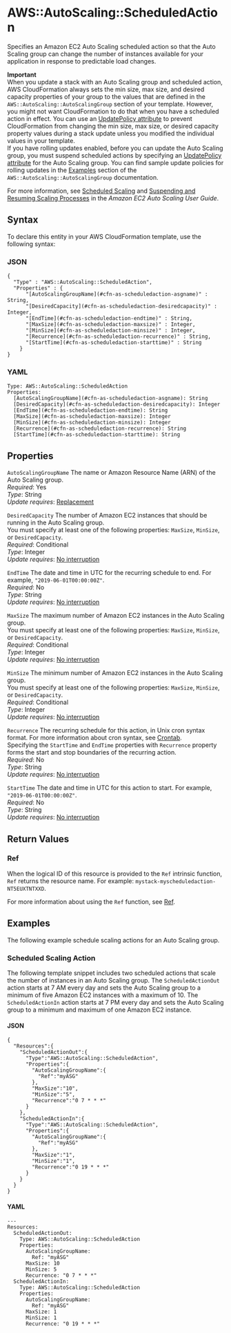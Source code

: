 # AWS::AutoScaling::ScheduledAction<a name="aws-resource-as-scheduledaction"></a>

Specifies an Amazon EC2 Auto Scaling scheduled action so that the Auto Scaling group can change the number of instances available for your application in response to predictable load changes\. 

**Important**  
When you update a stack with an Auto Scaling group and scheduled action, AWS CloudFormation always sets the min size, max size, and desired capacity properties of your group to the values that are defined in the `AWS::AutoScaling::AutoScalingGroup` section of your template\. However, you might not want CloudFormation to do that when you have a scheduled action in effect\. You can use an [UpdatePolicy attribute](https://docs.aws.amazon.com/AWSCloudFormation/latest/UserGuide/aws-attribute-updatepolicy.html) to prevent CloudFormation from changing the min size, max size, or desired capacity property values during a stack update unless you modified the individual values in your template\.   
If you have rolling updates enabled, before you can update the Auto Scaling group, you must suspend scheduled actions by specifying an [UpdatePolicy attribute](https://docs.aws.amazon.com/AWSCloudFormation/latest/UserGuide/aws-attribute-updatepolicy.html) for the Auto Scaling group\. You can find sample update policies for rolling updates in the [Examples](https://docs.aws.amazon.com/AWSCloudFormation/latest/UserGuide/aws-properties-as-group.html#aws-properties-as-group--examples) section of the `AWS::AutoScaling::AutoScalingGroup` documentation\. 

For more information, see [Scheduled Scaling](https://docs.aws.amazon.com/autoscaling/ec2/userguide/schedule_time.html) and [Suspending and Resuming Scaling Processes](https://docs.aws.amazon.com/autoscaling/ec2/userguide/as-suspend-resume-processes.html) in the *Amazon EC2 Auto Scaling User Guide*\.

## Syntax<a name="aws-resource-as-scheduledaction-syntax"></a>

To declare this entity in your AWS CloudFormation template, use the following syntax:

### JSON<a name="aws-resource-as-scheduledaction-syntax.json"></a>

```
{
  "Type" : "AWS::AutoScaling::ScheduledAction",
  "Properties" : {
      "[AutoScalingGroupName](#cfn-as-scheduledaction-asgname)" : String,
      "[DesiredCapacity](#cfn-as-scheduledaction-desiredcapacity)" : Integer,
      "[EndTime](#cfn-as-scheduledaction-endtime)" : String,
      "[MaxSize](#cfn-as-scheduledaction-maxsize)" : Integer,
      "[MinSize](#cfn-as-scheduledaction-minsize)" : Integer,
      "[Recurrence](#cfn-as-scheduledaction-recurrence)" : String,
      "[StartTime](#cfn-as-scheduledaction-starttime)" : String
    }
}
```

### YAML<a name="aws-resource-as-scheduledaction-syntax.yaml"></a>

```
Type: AWS::AutoScaling::ScheduledAction
Properties: 
  [AutoScalingGroupName](#cfn-as-scheduledaction-asgname): String
  [DesiredCapacity](#cfn-as-scheduledaction-desiredcapacity): Integer
  [EndTime](#cfn-as-scheduledaction-endtime): String
  [MaxSize](#cfn-as-scheduledaction-maxsize): Integer
  [MinSize](#cfn-as-scheduledaction-minsize): Integer
  [Recurrence](#cfn-as-scheduledaction-recurrence): String
  [StartTime](#cfn-as-scheduledaction-starttime): String
```

## Properties<a name="aws-resource-as-scheduledaction-properties"></a>

`AutoScalingGroupName`  <a name="cfn-as-scheduledaction-asgname"></a>
The name or Amazon Resource Name \(ARN\) of the Auto Scaling group\.  
*Required*: Yes  
*Type*: String  
*Update requires*: [Replacement](https://docs.aws.amazon.com/AWSCloudFormation/latest/UserGuide/using-cfn-updating-stacks-update-behaviors.html#update-replacement)

`DesiredCapacity`  <a name="cfn-as-scheduledaction-desiredcapacity"></a>
The number of Amazon EC2 instances that should be running in the Auto Scaling group\.  
You must specify at least one of the following properties: `MaxSize`, `MinSize`, or `DesiredCapacity`\.   
*Required*: Conditional  
*Type*: Integer  
*Update requires*: [No interruption](https://docs.aws.amazon.com/AWSCloudFormation/latest/UserGuide/using-cfn-updating-stacks-update-behaviors.html#update-no-interrupt)

`EndTime`  <a name="cfn-as-scheduledaction-endtime"></a>
The date and time in UTC for the recurring schedule to end\. For example, `"2019-06-01T00:00:00Z"`\.   
*Required*: No  
*Type*: String  
*Update requires*: [No interruption](https://docs.aws.amazon.com/AWSCloudFormation/latest/UserGuide/using-cfn-updating-stacks-update-behaviors.html#update-no-interrupt)

`MaxSize`  <a name="cfn-as-scheduledaction-maxsize"></a>
The maximum number of Amazon EC2 instances in the Auto Scaling group\.  
You must specify at least one of the following properties: `MaxSize`, `MinSize`, or `DesiredCapacity`\.   
*Required*: Conditional  
*Type*: Integer  
*Update requires*: [No interruption](https://docs.aws.amazon.com/AWSCloudFormation/latest/UserGuide/using-cfn-updating-stacks-update-behaviors.html#update-no-interrupt)

`MinSize`  <a name="cfn-as-scheduledaction-minsize"></a>
The minimum number of Amazon EC2 instances in the Auto Scaling group\.  
You must specify at least one of the following properties: `MaxSize`, `MinSize`, or `DesiredCapacity`\.   
*Required*: Conditional  
*Type*: Integer  
*Update requires*: [No interruption](https://docs.aws.amazon.com/AWSCloudFormation/latest/UserGuide/using-cfn-updating-stacks-update-behaviors.html#update-no-interrupt)

`Recurrence`  <a name="cfn-as-scheduledaction-recurrence"></a>
The recurring schedule for this action, in Unix cron syntax format\. For more information about cron syntax, see [Crontab](http://crontab.org/)\.   
Specifying the `StartTime` and `EndTime` properties with `Recurrence` property forms the start and stop boundaries of the recurring action\.   
*Required*: No  
*Type*: String  
*Update requires*: [No interruption](https://docs.aws.amazon.com/AWSCloudFormation/latest/UserGuide/using-cfn-updating-stacks-update-behaviors.html#update-no-interrupt)

`StartTime`  <a name="cfn-as-scheduledaction-starttime"></a>
The date and time in UTC for this action to start\. For example, `"2019-06-01T00:00:00Z"`\.   
*Required*: No  
*Type*: String  
*Update requires*: [No interruption](https://docs.aws.amazon.com/AWSCloudFormation/latest/UserGuide/using-cfn-updating-stacks-update-behaviors.html#update-no-interrupt)

## Return Values<a name="aws-resource-as-scheduledaction-return-values"></a>

### Ref<a name="aws-resource-as-scheduledaction-return-values-ref"></a>

When the logical ID of this resource is provided to the `Ref` intrinsic function, `Ref` returns the resource name\. For example: `mystack-myscheduledaction-NT5EUXTNTXXD`\.

For more information about using the `Ref` function, see [Ref](https://docs.aws.amazon.com/AWSCloudFormation/latest/UserGuide/intrinsic-function-reference-ref.html)\. 

## Examples<a name="aws-resource-as-scheduledaction--examples"></a>

The following example schedule scaling actions for an Auto Scaling group\.

### Scheduled Scaling Action<a name="aws-resource-as-scheduledaction--examples--Scheduled_Scaling_Action"></a>

The following template snippet includes two scheduled actions that scale the number of instances in an Auto Scaling group\. The `ScheduledActionOut` action starts at 7 AM every day and sets the Auto Scaling group to a minimum of five Amazon EC2 instances with a maximum of 10\. The `ScheduledActionIn` action starts at 7 PM every day and sets the Auto Scaling group to a minimum and maximum of one Amazon EC2 instance\. 

#### JSON<a name="aws-resource-as-scheduledaction--examples--Scheduled_Scaling_Action--json"></a>

```
{
  "Resources":{
    "ScheduledActionOut":{
      "Type":"AWS::AutoScaling::ScheduledAction",
      "Properties":{
        "AutoScalingGroupName":{
          "Ref":"myASG"
        },
        "MaxSize":"10",
        "MinSize":"5",
        "Recurrence":"0 7 * * *"
      }
    },
    "ScheduledActionIn":{
      "Type":"AWS::AutoScaling::ScheduledAction",
      "Properties":{
        "AutoScalingGroupName":{
          "Ref":"myASG"
        },
        "MaxSize":"1",
        "MinSize":"1",
        "Recurrence":"0 19 * * *"
      }
    }
  }
}
```

#### YAML<a name="aws-resource-as-scheduledaction--examples--Scheduled_Scaling_Action--yaml"></a>

```
---
Resources:
  ScheduledActionOut: 
    Type: AWS::AutoScaling::ScheduledAction
    Properties:
      AutoScalingGroupName: 
        Ref: "myASG"
      MaxSize: 10
      MinSize: 5
      Recurrence: "0 7 * * *"
  ScheduledActionIn: 
    Type: AWS::AutoScaling::ScheduledAction
    Properties:
      AutoScalingGroupName: 
        Ref: "myASG"
      MaxSize: 1
      MinSize: 1
      Recurrence: "0 19 * * *"
```